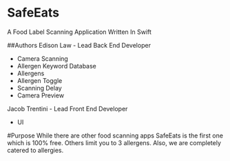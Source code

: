 # SafeEats
A Food Label Scanning Application Written In Swift


##Authors
Edison Law - Lead Back End Developer
-  Camera Scanning
-  Allergen Keyword Database
-  Allergens
-  Allergen Toggle
-  Scanning Delay
-  Camera Preview

Jacob Trentini - Lead Front End Developer
- UI


#Purpose
While there are other food scanning apps SafeEats is the first one which is 100% free. Others limit you to 3 allergens. Also, we are completely catered to allergies.
